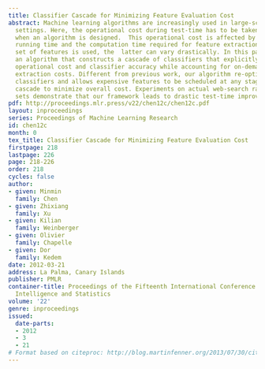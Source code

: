 ```yaml
---
title: Classifier Cascade for Minimizing Feature Evaluation Cost
abstract: Machine learning algorithms are increasingly used in large-scale industrial
  settings. Here, the operational cost during test-time has to be taken into account
  when an algorithm is designed.  This operational cost is affected by the average
  running time and the computation time required for feature extraction. When a diverse
  set of features is used, the  latter can vary drastically. In this paper we propose
  an algorithm that constructs a cascade of classifiers that explicitly trades-off
  operational cost and classifier accuracy while accounting for on-demand feature
  extraction costs. Different from previous work, our algorithm re-optimizes trained
  classifiers and allows expensive features to be scheduled at any stage within the
  cascade to minimize overall cost. Experiments on actual web-search ranking data
  sets demonstrate that our framework leads to drastic test-time improvements.
pdf: http://proceedings.mlr.press/v22/chen12c/chen12c.pdf
layout: inproceedings
series: Proceedings of Machine Learning Research
id: chen12c
month: 0
tex_title: Classifier Cascade for Minimizing Feature Evaluation Cost
firstpage: 218
lastpage: 226
page: 218-226
order: 218
cycles: false
author:
- given: Minmin
  family: Chen
- given: Zhixiang
  family: Xu
- given: Kilian
  family: Weinberger
- given: Olivier
  family: Chapelle
- given: Dor
  family: Kedem
date: 2012-03-21
address: La Palma, Canary Islands
publisher: PMLR
container-title: Proceedings of the Fifteenth International Conference on Artificial
  Intelligence and Statistics
volume: '22'
genre: inproceedings
issued:
  date-parts:
  - 2012
  - 3
  - 21
# Format based on citeproc: http://blog.martinfenner.org/2013/07/30/citeproc-yaml-for-bibliographies/
---
```

